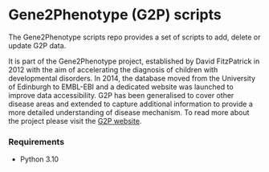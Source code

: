 # Gene2Phenotype (G2P) scripts

The Gene2Phenotype scripts repo provides a set of scripts to add, delete or update G2P data.

It is part of the Gene2Phenotype project, established by David FitzPatrick in 2012 with the aim of accelerating the diagnosis of children with developmental disorders. In 2014, the database moved from the University of Edinburgh to EMBL-EBI and a dedicated website was launched to improve data accessibility. G2P has been generalised to cover other disease areas and extended to capture additional information to provide a more detailed understanding of disease mechanism. To read more about the project please visit the [G2P website](https://www.ebi.ac.uk/gene2phenotype/about/project).

### Requirements

- Python 3.10
